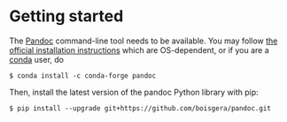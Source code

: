 Getting started
================================================================================


The [Pandoc](https://pandoc.org/) command-line tool needs to be available. 
You may follow [the official installation instructions](https://pandoc.org/installing.html)
which are OS-dependent, or if you are a [conda](https://www.google.com/search?client=firefox-b-d&q=conda+python) user, do

    $ conda install -c conda-forge pandoc

Then, install the latest version of the pandoc Python library with pip:

    $ pip install --upgrade git+https://github.com/boisgera/pandoc.git
